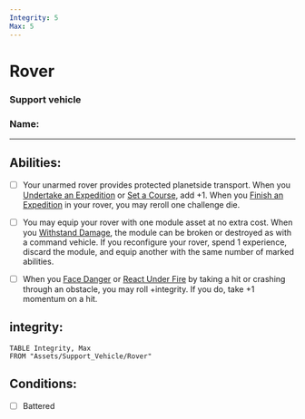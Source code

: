 ```yaml
---
Integrity: 5
Max: 5
---
```

# Rover
### Support vehicle
### Name:
<hr>


## Abilities:
- [ ] Your unarmed rover provides protected planetside transport. When you [Undertake an Expedition](Undertake_an_Expedition.md) or [Set a Course](Set_a_Course.md), add +1. When you [Finish an Expedition](Finish_an_Expedition.md) in your rover, you may reroll one challenge die.

- [ ] You may equip your rover with one module asset at no extra cost. When you [Withstand Damage](Withstand_Damage.md), the module can be broken or destroyed as with a command vehicle. If you reconfigure your rover, spend 1 experience, discard the module, and equip another with the same number of marked abilities.

- [ ] When you [Face Danger](40_Mechanics/Moves/Adventure/Face_Danger.md) or [React Under Fire](React_Under_Fire.md) by taking a hit or crashing through an obstacle, you may roll +integrity. If you do, take +1 momentum on a hit.

## integrity:
```dataview
TABLE Integrity, Max
FROM "Assets/Support_Vehicle/Rover"
```
## Conditions:
- [ ] Battered
